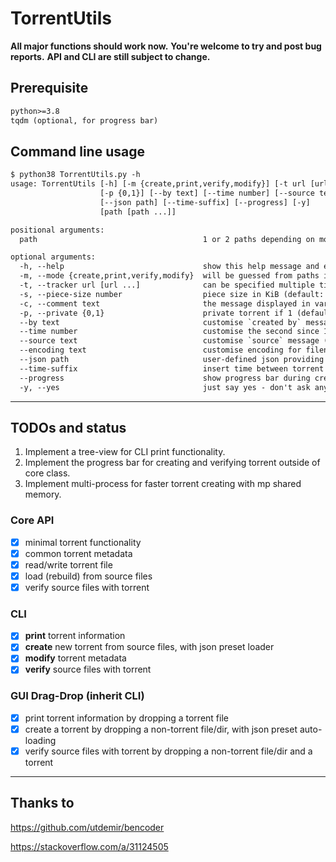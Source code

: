 # TorrentUtils

**All major functions should work now.**
**You're welcome to try and post bug reports.**
**API and CLI are still subject to change.**

## Prerequisite

```txt
python>=3.8
tqdm (optional, for progress bar)
```

## Command line usage

```txt
$ python38 TorrentUtils.py -h
usage: TorrentUtils [-h] [-m {create,print,verify,modify}] [-t url [url ...]] [-s number] [-c text]
                    [-p {0,1}] [--by text] [--time number] [--source text] [--encoding text]
                    [--json path] [--time-suffix] [--progress] [-y]
                    [path [path ...]]

positional arguments:
  path                                     1 or 2 paths depending on mode

optional arguments:
  -h, --help                               show this help message and exit
  -m, --mode {create,print,verify,modify}  will be guessed from paths if not specified
  -t, --tracker url [url ...]              can be specified multiple times
  -s, --piece-size number                  piece size in KiB (default: 4096)
  -c, --comment text                       the message displayed in various clients
  -p, --private {0,1}                      private torrent if 1 (default: 0)
  --by text                                customise `created by` message (default: TorrentUtils)
  --time number                            customise the second since 19700101 (default: now)
  --source text                            customise `source` message (will change torrent hash)
  --encoding text                          customise encoding for filenames (default: UTF-8)
  --json path                              user-defined json providing metadata preset
  --time-suffix                            insert time between torrent filename and extension
  --progress                               show progress bar during creating torrent
  -y, --yes                                just say yes - don't ask any question
```
---

## TODOs and status

1. Implement a tree-view for CLI print functionality.
2. Implement the progress bar for creating and verifying torrent outside of core class.
3. Implement multi-process for faster torrent creating with mp shared memory.

### Core API

- [x] minimal torrent functionality
- [x] common torrent metadata
- [x] read/write torrent file
- [x] load (rebuild) from source files
- [x] verify source files with torrent

### CLI

- [x] **print** torrent information
- [x] **create** new torrent from source files, with json preset loader
- [x] **modify** torrent metadata
- [x] **verify** source files with torrent

### GUI Drag-Drop (inherit CLI)

- [x] print torrent information by dropping a torrent file
- [x] create a torrent by dropping a non-torrent file/dir, with json preset auto-loading
- [x] verify source files with torrent by dropping a non-torrent file/dir and a torrent

---

## Thanks to

<https://github.com/utdemir/bencoder>

<https://stackoverflow.com/a/31124505>
